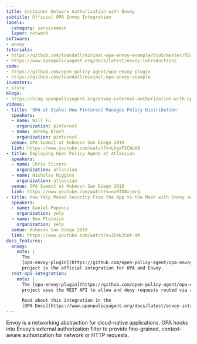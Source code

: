 ```yaml
---
title: Container Network Authorization with Envoy
subtitle: Official OPA Envoy Integration
labels:
  category: servicemesh
  layer: network
software:
- envoy
tutorials:
- https://github.com/tsandall/minimal-opa-envoy-example/blob/master/README.md
- https://www.openpolicyagent.org/docs/latest/envoy-introduction/
code:
- https://github.com/open-policy-agent/opa-envoy-plugin
- https://github.com/tsandall/minimal-opa-envoy-example
inventors:
- styra
blogs:
- https://blog.openpolicyagent.org/envoy-external-authorization-with-opa-578213ed567c
videos:
- title: 'OPA at Scale: How Pinterest Manages Policy Distribution'
  speakers:
  - name: Will Fu
    organization: pinterest
  - name: Jeremy Krach
    organization: pinterest
  venue: OPA Summit at Kubecon San Diego 2019
  link: https://www.youtube.com/watch?v=LhgxFICWsA8
- title: Deploying Open Policy Agent at Atlassian
  speakers:
  - name: Chris Stivers
    organization: atlassian
  - name: Nicholas Higgins
    organization: atlassian
  venue: OPA Summit at Kubecon San Diego 2019
  link: https://www.youtube.com/watch?v=nvRTO8xjmrg
- title: How Yelp Moved Security From the App to the Mesh with Envoy and OPA
  speakers:
  - name: Daniel Popescu
    organization: yelp
  - name: Ben Plotnick
    organization: yelp
  venue: Kubecon San Diego 2019
  link: https://www.youtube.com/watch?v=Z6aN3Smt-9M
docs_features:
  envoy:
    note: |
      The
      [opa-envoy-plugin](https://github.com/open-policy-agent/opa-envoy-plugin)
      project is the official integration for OPA and Envoy.
  rest-api-integration:
    note: |
      The [opa-envoy-plugin](https://github.com/open-policy-agent/opa-envoy-plugin)
      project uses the REST API to allow and deny requests routed via an Envoy proxy.

      Read about this integration in the
      [OPA Docs](https://www.openpolicyagent.org/docs/latest/envoy-introduction/).
---
```

Envoy is a networking abstraction for cloud-native applications. OPA hooks into Envoy’s external authorization filter to provide fine-grained, context-aware authorization for network or HTTP requests.
